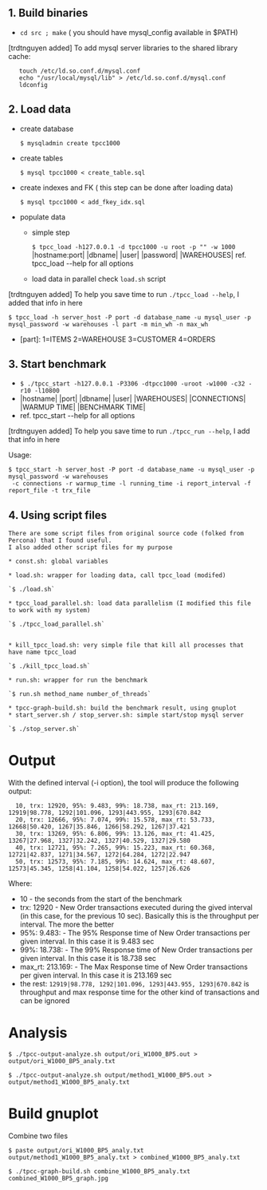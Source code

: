 ## 1. Build binaries
   * `cd src ; make`
   ( you should have mysql_config available in $PATH)
	
[trdtnguyen added]
	To add mysql server libraries to the shared library cache:
```
   touch /etc/ld.so.conf.d/mysql.conf
   echo "/usr/local/mysql/lib" > /etc/ld.so.conf.d/mysql.conf
   ldconfig
```

## 2. Load data
   * create database
   
     `$ mysqladmin create tpcc1000`
   * create tables
   
     `$ mysql tpcc1000 < create_table.sql`
   * create indexes and FK ( this step can be done after loading data)
   
     `$ mysql tpcc1000 < add_fkey_idx.sql`
   * populate data
     - simple step
     
       `$ tpcc_load -h127.0.0.1 -d tpcc1000 -u root -p "" -w 1000`
                 |hostname:port| |dbname| |user| |password| |WAREHOUSES|
       ref. tpcc_load --help for all options
     - load data in parallel 
       check `load.sh` script

[trdtnguyen added]
To help you save time to run `./tpcc_load --help`, I added that info in here

```
$ tpcc_load -h server_host -P port -d database_name -u mysql_user -p mysql_password -w warehouses -l part -m min_wh -n max_wh
```
* [part]: 1=ITEMS 2=WAREHOUSE 3=CUSTOMER 4=ORDERS


## 3. Start benchmark

   * `$ ./tpcc_start -h127.0.0.1 -P3306 -dtpcc1000 -uroot -w1000 -c32 -r10 -l10800`
   * |hostname| |port| |dbname| |user| |WAREHOUSES| |CONNECTIONS| |WARMUP TIME| |BENCHMARK TIME|
   * ref. tpcc_start --help for all options 

[trdtnguyen added]
To help you save time to run `./tpcc_run --help`, I add that info in here

Usage: 

```
$ tpcc_start -h server_host -P port -d database_name -u mysql_user -p mysql_password -w warehouses
 -c connections -r warmup_time -l running_time -i report_interval -f report_file -t trx_file
```

## 4. Using script files
	There are some script files from original source code (folked from Percona) that I found useful.
	I also added other script files for my purpose

	* const.sh: global variables

	* load.sh: wrapper for loading data, call tpcc_load (modifed)

	`$ ./load.sh`

	* tpcc_load_parallel.sh: load data parallelism (I modified this file to work with my system)

	`$ ./tpcc_load_parallel.sh`


	* kill_tpcc_load.sh: very simple file that kill all processes that have name tpcc_load

	`$ ./kill_tpcc_load.sh`

	* run.sh: wrapper for run the benchmark
	
	`$ run.sh method_name number_of_threads`
	
	* tpcc-graph-build.sh: build the benchmark result, using gnuplot
	* start_server.sh / stop_server.sh: simple start/stop mysql server
	
	`$ ./stop_server.sh`
	

Output
===================================

With the defined interval (-i option), the tool will produce the following output:
```
  10, trx: 12920, 95%: 9.483, 99%: 18.738, max_rt: 213.169, 12919|98.778, 1292|101.096, 1293|443.955, 1293|670.842
  20, trx: 12666, 95%: 7.074, 99%: 15.578, max_rt: 53.733, 12668|50.420, 1267|35.846, 1266|58.292, 1267|37.421
  30, trx: 13269, 95%: 6.806, 99%: 13.126, max_rt: 41.425, 13267|27.968, 1327|32.242, 1327|40.529, 1327|29.580
  40, trx: 12721, 95%: 7.265, 99%: 15.223, max_rt: 60.368, 12721|42.837, 1271|34.567, 1272|64.284, 1272|22.947
  50, trx: 12573, 95%: 7.185, 99%: 14.624, max_rt: 48.607, 12573|45.345, 1258|41.104, 1258|54.022, 1257|26.626
```

Where: 
* 10 - the seconds from the start of the benchmark
* trx: 12920 - New Order transactions executed during the gived interval (in this case, for the previous 10 sec). Basically this is the throughput per interval. The more the better
* 95%: 9.483: - The 95% Response time of New Order transactions per given interval. In this case it is 9.483 sec
* 99%: 18.738: - The 99% Response time of New Order transactions per given interval. In this case it is 18.738 sec
* max_rt: 213.169: - The Max Response time of New Order transactions per given interval. In this case it is 213.169 sec
* the rest: `12919|98.778, 1292|101.096, 1293|443.955, 1293|670.842` is throughput and max response time for the other kind of transactions and can be ignored

Analysis
===================================

`$ ./tpcc-output-analyze.sh output/ori_W1000_BP5.out > output/ori_W1000_BP5_analy.txt`

`$ ./tpcc-output-analyze.sh output/method1_W1000_BP5.out > output/method1_W1000_BP5_analy.txt`

Build gnuplot
===================================
Combine two files

`$ paste output/ori_W1000_BP5_analy.txt output/method1_W1000_BP5_analy.txt > combined_W1000_BP5_analy.txt`

`$ ./tpcc-graph-build.sh combine_W1000_BP5_analy.txt combined_W1000_BP5_graph.jpg`
